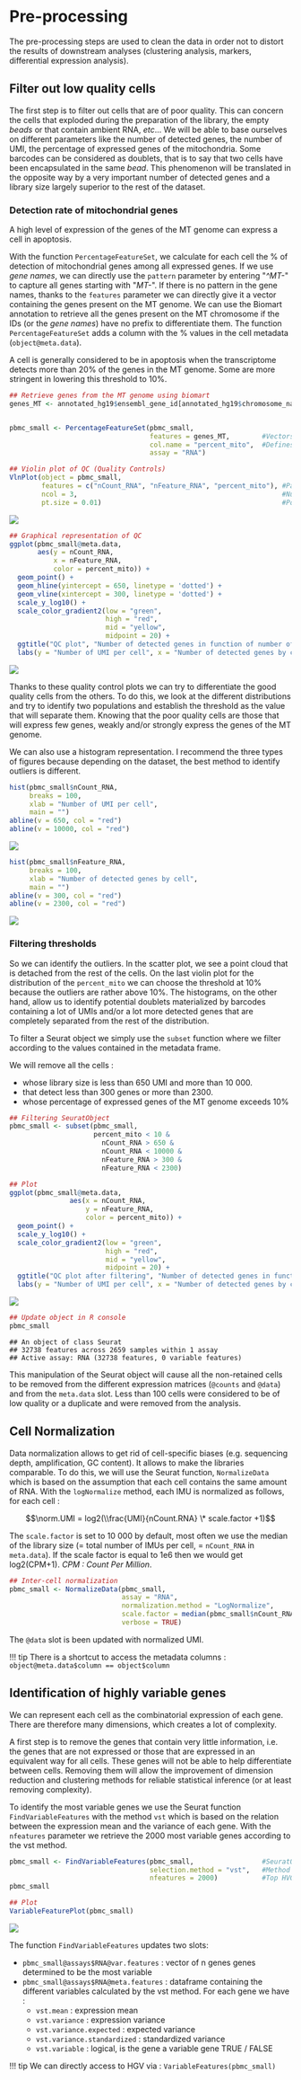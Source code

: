 # Pre-processing

The pre-processing steps are used to clean the data in order not to distort
the results of downstream analyses (clustering analysis, markers, differential
expression analysis).

## Filter out low quality cells

The first step is to filter out cells that are of poor quality. This can
concern the cells that exploded during the preparation of the library,
the empty *beads* or that contain ambient RNA, *etc*... We will be able
to base ourselves on different parameters like the number of detected genes,
the number of UMI, the percentage of expressed genes of the mitochondria.
Some barcodes can be considered as doublets, that is to say that two cells
have been encapsulated in the same *bead*. This phenomenon will be translated
in the opposite way by a very important number of detected genes and a library
size largely superior to the rest of the dataset.

### Detection rate of mitochondrial genes

A high level of expression of the genes of the MT genome can express a
cell in apoptosis.  

With the function `PercentageFeatureSet`, we calculate for each cell the %
of detection of mitochondrial genes among all expressed genes. If we use
*gene names*, we can directly use the `pattern` parameter by entering
"*^MT-*" to capture all genes starting with "*MT-*". If there is no pattern
in the gene names, thanks to the `features` parameter we can directly give
it a vector containing the genes present on the MT genome. We can use the
Biomart annotation to retrieve all the genes present on the MT chromosome
if the IDs (or the *gene names*) have no prefix to differentiate them. The
function `PercentageFeatureSet` adds a column with the % values in the cell
metadata (`object@meta.data`).

A cell is generally considered to be in apoptosis when the transcriptome
detects more than 20% of the genes in the MT genome. Some are more stringent
in lowering this threshold to 10%.  

``` r
## Retrieve genes from the MT genome using biomart
genes_MT <- annotated_hg19$ensembl_gene_id[annotated_hg19$chromosome_name == "MT"]


pbmc_small <- PercentageFeatureSet(pbmc_small,
                                   features = genes_MT,        #Vectors of gene names present on the MT genome
                                   col.name = "percent_mito",  #Defines the name of the new column generated in the metadata of the Seurat object
                                   assay = "RNA")

## Violin plot of QC (Quality Controls)
VlnPlot(object = pbmc_small,
        features = c("nCount_RNA", "nFeature_RNA", "percent_mito"), #Parameters to plot (either gene expression or continuous variable in cell metadata)
        ncol = 3,                                                   #Number of columns if several figures are to be ploted
        pt.size = 0.01)                                             #Point size
```

<img src="../images/MitoGenes-1.png" style="display: block; margin: auto;" />

``` r
## Graphical representation of QC
ggplot(pbmc_small@meta.data,
       aes(y = nCount_RNA,
           x = nFeature_RNA,
           color = percent_mito)) +
  geom_point() +
  geom_hline(yintercept = 650, linetype = 'dotted') +
  geom_vline(xintercept = 300, linetype = 'dotted') +
  scale_y_log10() +
  scale_color_gradient2(low = "green",
                        high = "red",
                        mid = "yellow",
                        midpoint = 20) +
  ggtitle("QC plot", "Number of detected genes in function of number of UMI")+
  labs(y = "Number of UMI per cell", x = "Number of detected genes by cell")
```

<img src="../images/MitoGenes-2.png" style="display: block; margin: auto;" />

Thanks to these quality control plots we can try to differentiate the good
quality cells from the others. To do this, we look at the different
distributions and try to identify two populations and establish the
threshold as the value that will separate them. Knowing that the poor
quality cells are those that will express few genes, weakly and/or strongly
express the genes of the MT genome.  


We can also use a histogram representation. I recommend the three types of
figures because depending on the dataset, the best method to identify
outliers is different.

``` r
hist(pbmc_small$nCount_RNA,
     breaks = 100,
     xlab = "Number of UMI per cell",
     main = "")
abline(v = 650, col = "red")
abline(v = 10000, col = "red")
```

<img src="../images/histQC-1.png" style="display: block; margin: auto;" />

``` r
hist(pbmc_small$nFeature_RNA,
     breaks = 100,
     xlab = "Number of detected genes by cell",
     main = "")
abline(v = 300, col = "red")
abline(v = 2300, col = "red")
```

<img src="../images/histQC-2.png" style="display: block; margin: auto;" />

### Filtering thresholds

So we can identify the outliers. In the scatter plot, we see a point cloud
that is detached from the rest of the cells. On the last violin plot for
the distribution of the `percent_mito` we can choose the threshold at 10%
because the outliers are rather above 10%. The histograms, on the other hand,
allow us to identify potential doublets materialized by barcodes containing
a lot of UMIs and/or a lot more detected genes that are completely separated
from the rest of the distribution.

To filter a Seurat object we simply use the `subset` function where we filter
according to the values contained in the metadata frame.

We will remove all the cells :

- whose library size is less than 650 UMI and more than 10 000.
- that detect less than 300 genes or more than 2300.
- whose percentage of expressed genes of the MT genome exceeds 10%

``` r
## Filtering SeuratObject
pbmc_small <- subset(pbmc_small,
                     percent_mito < 10 &
                       nCount_RNA > 650 &
                       nCount_RNA < 10000 &
                       nFeature_RNA > 300 &
                       nFeature_RNA < 2300)

## Plot
ggplot(pbmc_small@meta.data,
               aes(x = nCount_RNA,
                   y = nFeature_RNA,
                   color = percent_mito)) +
  geom_point() +
  scale_y_log10() +
  scale_color_gradient2(low = "green",
                        high = "red",
                        mid = "yellow",
                        midpoint = 20) +
  ggtitle("QC plot after filtering", "Number of detected genes in function of number of UMI")+
  labs(y = "Number of UMI per cell", x = "Number of detected genes by cell")
```

<img src="../images/QCFilter-1.png" style="display: block; margin: auto;" />

``` r
## Update object in R console
pbmc_small
```

    ## An object of class Seurat
    ## 32738 features across 2659 samples within 1 assay
    ## Active assay: RNA (32738 features, 0 variable features)

This manipulation of the Seurat object will cause all the non-retained
cells to be removed from the different expression matrices (`@counts`
and `@data`) and from the `meta.data` slot. Less than 100 cells were
considered to be of low quality or a duplicate and were removed from
the analysis.

## Cell Normalization

Data normalization allows to get rid of cell-specific biases
(e.g. sequencing depth, amplification, GC content). It allows to make
the libraries comparable. To do this, we will use the Seurat function,
`NormalizeData` which is based on the assumption that each cell contains
the same amount of RNA. With the `logNormalize` method, each IMU is
normalized as follows, for each cell :

$$\norm.UMI = log2(\\frac{UMI}{nCount.RNA} \* scale.factor +1)$$

The `scale.factor` is set to 10 000 by default, most often we use the
median of the library size (= total number of IMUs per cell, = `nCount_RNA`
in `meta.data`). If the scale factor is equal to 1e6 then we would get
log2(CPM+1). *CPM : Count Per Million*.

``` r
## Inter-cell normalization
pbmc_small <- NormalizeData(pbmc_small,                                   #SeuratObject
                            assay = "RNA",                                #Assay to use
                            normalization.method = "LogNormalize",        #Normalization method
                            scale.factor = median(pbmc_small$nCount_RNA), #Scale factor
                            verbose = TRUE)
```

The `@data` slot is been updated with normalized UMI.

!!! tip
    There is a shortcut to access the metadata columns :
    `object@meta.data$column == object$column`

## Identification of highly variable genes

We can represent each cell as the combinatorial expression of each gene.
There are therefore many dimensions, which creates a lot of complexity.   

A first step is to remove the genes that contain very little information,
i.e. the genes that are not expressed or those that are expressed in an
equivalent way for all cells. These genes will not be able to help
differentiate between cells. Removing them will allow the improvement of
dimension reduction and clustering methods for reliable statistical
inference (or at least removing complexity).

To identify the most variable genes we use the Seurat function
`FindVariableFeatures` with the method `vst` which is based on the
relation between the expression mean and the variance of each gene.
With the `nfeatures` parameter we retrieve the 2000 most variable genes
according to the vst method.

``` r
pbmc_small <- FindVariableFeatures(pbmc_small,                 #SeuratObject
                                   selection.method = "vst",   #Method
                                   nfeatures = 2000)           #Top HVG (Highly Variable Gene), default value
pbmc_small

## Plot
VariableFeaturePlot(pbmc_small)
```

<img src="../images/VariableFeature-1.png" style="display: block; margin: auto;" />

The function `FindVariableFeatures` updates two slots:

- `pbmc_small@assays$RNA@var.features` : vector of n genes
    genes determined to be the most variable
- `pbmc_small@assays$RNA@meta.features` : dataframe containing the different
  variables calculated by the vst method. For each gene we have :
    - `vst.mean` : expression mean
    - `vst.variance` : expression variance
    - `vst.variance.expected` : expected variance
    - `vst.variance.standardized` : standardized variance
    - `vst.variable` : logical, is the gene a variable gene TRUE / FALSE

!!! tip
    We can directly access to HGV via : `VariableFeatures(pbmc_small)`
